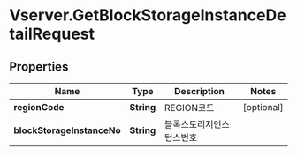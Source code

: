 # Vserver.GetBlockStorageInstanceDetailRequest

## Properties
Name | Type | Description | Notes
------------ | ------------- | ------------- | -------------
**regionCode** | **String** | REGION코드 | [optional] 
**blockStorageInstanceNo** | **String** | 블록스토리지인스턴스번호 | 


